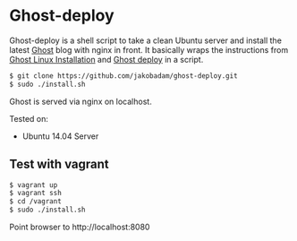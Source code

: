 # Ghost-deploy

Ghost-deploy is a shell script to take a clean Ubuntu server and
install the latest [Ghost](https://ghost.org/) blog with nginx in
front. It basically wraps the instructions from [Ghost Linux
Installation](http://docs.ghost.org/installation/linux/) and [Ghost
deploy](http://docs.ghost.org/installation/deploy/) in a script.

```bash
$ git clone https://github.com/jakobadam/ghost-deploy.git
$ sudo ./install.sh
```

Ghost is served via nginx on localhost.

Tested on:
* Ubuntu 14.04 Server

## Test with vagrant

```bash
$ vagrant up
$ vagrant ssh
$ cd /vagrant
$ sudo ./install.sh
```

Point browser to http://localhost:8080
